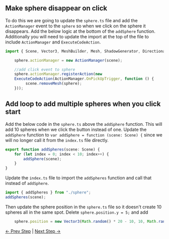 ## Make sphere disappear on click

To do this we are going to update the `sphere.ts` file and add the `ActionManager` event to the `sphere` so when we click on the sphere it disappears. Add the below logic at the bottom of the `addSphere` function. Additionally you will need to update the import at the top of the file to include `ActionManager` and `ExecuteCodeAction`.

``` typescript
import { Scene, Vector3, MeshBuilder, Mesh, ShadowGenerator, DirectionalLight, ActionManager, ExecuteCodeAction } from "babylonjs";
```

``` typescript
    sphere.actionManager = new ActionManager(scene);

    //add click event to sphere
    sphere.actionManager.registerAction(new 
    ExecuteCodeAction(ActionManager.OnPickUpTrigger, function () {
         scene.removeMesh(sphere);
    }));
```

## Add loop to add multiple spheres when you click start

Add the below code in the `sphere.ts` above the `addSphere` function. This will add 10 spheres when we click the button instead of one. Update the `addSphere` function to `var addSphere = function (scene: Scene) {` since we will no longer call it from the `index.ts` file directly.

``` typescript
export function addSpheres(scene: Scene) {
    for (let index = 0; index < 10; index++) {
        addSphere(scene);
    }
}
```

Update the `index.ts` file to import the `addSpheres` function and call that instead of `addSphere`.

``` typescript
import { addSpheres } from "./sphere";
addSpheres(scene);
```

Then update the sphere position in the `sphere.ts` file so it doesn't create 10 spheres all in the same spot. Delete `sphere.position.y = 5;` and add

``` typescript
    sphere.position = new Vector3(Math.random() * 20 - 10, 10, Math.random() * 10 - 5);
```

[<- Prev Step](step4.md) |
[Next Step ->](step6.md)
